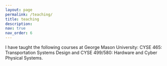 ```yaml
---
layout: page
permalink: /teaching/
title: teaching
description: 
nav: true
nav_order: 6
---
```

I have taught the following courses at George Mason University: CYSE 465: Transportation Systems Design and CYSE 499/580: Hardware and Cyber Physical Systems.